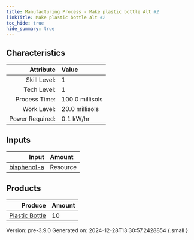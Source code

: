 ```yaml
---
title: Manufacturing Process - Make plastic bottle Alt #2
linkTitle: Make plastic bottle Alt #2
toc_hide: true
hide_summary: true
---
```



## Characteristics

| Attribute      | Value |
|--------:|:------|
|Skill Level:|1|
|Tech Level:|1|
|Process Time:|100.0 millisols|
|Work Level:|20.0 millisols|
|Power Required:|0.1 kW/hr|

## Inputs

| Input      | Amount |
|--------:|:------|
|[bisphenol-a](/docs/definitions/resource/bisphenol-a)|Resource|1.0 kg|

## Products


| Produce      | Amount |
|--------:|:------|
|[Plastic Bottle](/docs/definitions/part/plastic-bottle)|10|


Version: pre-3.9.0 Generated on: 2024-12-28T13:30:57.2428854
{.small }

